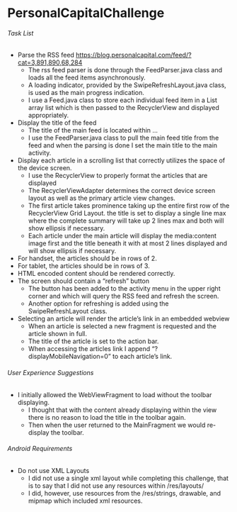 # PersonalCapitalChallenge

###### Task List
- Parse the RSS feed https://blog.personalcapital.com/feed/?cat=3,891,890,68,284
    * The rss feed parser is done through the FeedParser.java class and loads all the feed items asynchronously.
    * A loading indicator, provided by the SwipeRefreshLayout.java class, is used as the main progress indication.
    * I use a Feed.java class to store each individual feed item in a List<Feed> array list which is then passed to the RecyclerView and displayed appropriately.
- Display the title of the feed
    * The title of the main feed is located within <rss><channel><title> ... </title> ... </channel></rss>
    * I use the FeedParser.java class to pull the main feed title from the feed and when the parsing is done I set the main title to the main activity.
- Display each article in a scrolling list that correctly utilizes the space of the device screen.
    * I use the RecyclerView to properly format the articles that are displayed
    * The RecyclerViewAdapter determines the correct device screen layout as well as the primary article view changes.
    * The first article takes prominence taking up the entire first row of the RecyclerView Grid Layout.  the title is set to display a single line max where the complete summary will take up 2 lines max and both will show ellipsis if necessary.
    * Each article under the main article will display the media:content image first and the title beneath it with at most 2 lines displayed and will show ellipsis if necessary.
- For handset, the articles should be in rows of 2.
- For tablet, the articles should be in rows of 3.
- HTML encoded content should be rendered correctly.
- The screen should contain a “refresh” button
    * The button has been added to the activity menu in the upper right corner and which will query the RSS feed and refresh the screen.
    * Another option for refreshing is added using the SwipeRefreshLayout class.
- Selecting an article will render the article’s link in an embedded webview
    * When an article is selected a new fragment is requested and the article shown in full.
    * The title of the article is set to the action bar.
    * When accessing the articles link I append “?displayMobileNavigation=0” to each article’s link.

###### User Experience Suggestions
- I initially allowed the WebViewFragment to load without the toolbar displaying.
    * I thought that with the content already displaying within the view there is no reason to load the title in the toolbar again.
    * Then when the user returned to the MainFragment we would re-display the toolbar.

###### Android Requirements
- Do not use XML Layouts
    * I did not use a single xml layout while completing this challenge, that is to say that I did not use any resources within /res/layouts/
    * I did, however, use resources from the /res/strings, drawable, and mipmap which included xml resources.